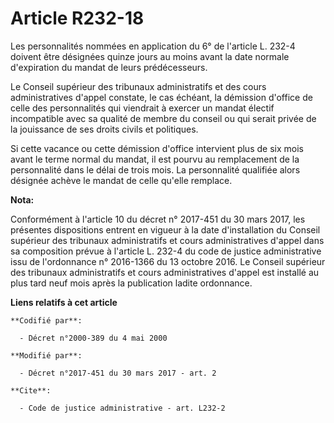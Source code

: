 # Article R232-18

Les personnalités nommées en application du 6° de l'article L. 232-4 doivent être désignées quinze jours au moins avant la
date normale d'expiration du mandat de leurs prédécesseurs.

Le Conseil supérieur des tribunaux administratifs et des cours administratives d'appel constate, le cas échéant, la démission
d'office de celle des personnalités qui viendrait à exercer un mandat électif incompatible avec sa qualité de membre du
conseil ou qui serait privée de la jouissance de ses droits civils et politiques.

Si cette vacance ou cette démission d'office intervient plus de six mois avant le terme normal du mandat, il est pourvu au
remplacement de la personnalité dans le délai de trois mois. La personnalité qualifiée alors désignée achève le mandat de
celle qu'elle remplace.

**Nota:**

Conformément à l'article 10 du décret n° 2017-451 du 30 mars 2017, les présentes dispositions entrent en vigueur à la date
d'installation du Conseil supérieur des tribunaux administratifs et cours administratives d'appel dans sa composition prévue
à l'article L. 232-4 du code de justice administrative issu de l'ordonnance n° 2016-1366 du 13 octobre 2016. Le Conseil
supérieur des tribunaux administratifs et cours administratives d'appel est installé au plus tard neuf mois après la
publication ladite ordonnance.

**Liens relatifs à cet article**

	**Codifié par**:

	  - Décret n°2000-389 du 4 mai 2000

	**Modifié par**:

	  - Décret n°2017-451 du 30 mars 2017 - art. 2

	**Cite**:

	  - Code de justice administrative - art. L232-2
